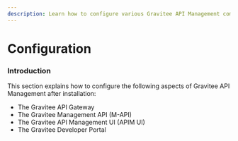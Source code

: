 ```yaml
---
description: Learn how to configure various Gravitee API Management components
---
```


# Configuration

### Introduction

This section explains how to configure the following aspects of Gravitee API Management after installation:

* The Gravitee API Gateway&#x20;
* The Gravitee Management API (M-API)
* The Gravitee API Management UI (APIM UI)
* The Gravitee Developer Portal
